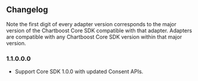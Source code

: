 ## Changelog

Note the first digit of every adapter version corresponds to the major version of the Chartboost Core SDK compatible with that adapter. 
Adapters are compatible with any Chartboost Core SDK version within that major version.

### 1.1.0.0.0
- Support Core SDK 1.0.0 with updated Consent APIs.
